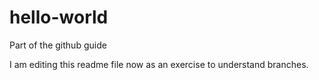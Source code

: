 # hello-world
Part of the github guide

I am editing this readme file now as an exercise to understand branches.
